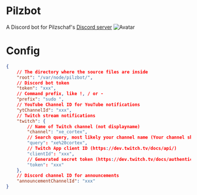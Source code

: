 # Pilzbot
A Discord bot for Pilzschaf's [Discord server](https://discord.com/invite/RS9CuJt)
![Avatar](https://raw.githubusercontent.com/XECortex/Pilzbot/main/pilzbot.png)

# Config
```json
{
    // The directory where the source files are inside
	"root": "/var/node/pilzbot/",
    // Discord bot token
	"token": "xxx",
    // Command prefix, like !, / or -
	"prefix": "sudo ",
    // YouTube Channel ID for YouTube notifications
	"ytChannelId": "xxx",
    // Twitch stream notifications
	"twitch": {
        // Name of Twitch channel (not displayname)
		"channel": "xe_cortex",
        // Search query, most likely your channel name (Your channel should appear on https://www.twitch.tv/search when you search the query)
		"query": "xe%20cortex",
        // Twitch App client ID (https://dev.twitch.tv/docs/api/)
		"clientId": "xxx",
        // Generated secret token (https://dev.twitch.tv/docs/authentication/getting-tokens-oauth/#oauth-client-credentials-flow)
		"token": "xxx"
	},
    // Discord channel ID for announcements
	"announcementChannelId": "xxx"
}
```